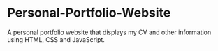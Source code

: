 # Personal-Portfolio-Website
A personal portfolio website that displays my CV and other information using HTML, CSS and JavaScript.
